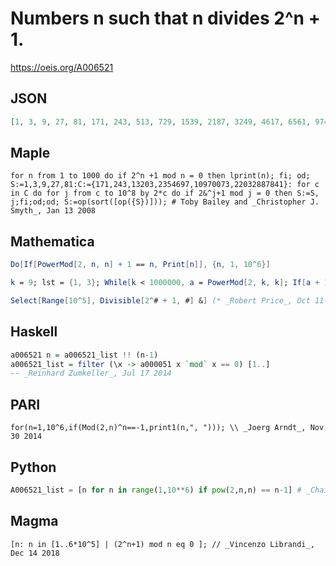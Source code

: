 # Numbers n such that n divides 2^n \+ 1\.
https://oeis.org/A006521
## JSON
```JSON
[1, 3, 9, 27, 81, 171, 243, 513, 729, 1539, 2187, 3249, 4617, 6561, 9747, 13203, 13851, 19683, 29241, 39609, 41553, 59049, 61731, 87723, 97641, 118827, 124659, 177147, 185193, 250857, 263169, 292923, 354537, 356481, 373977, 531441, 555579, 752571]
```
## Maple
```Maple
for n from 1 to 1000 do if 2^n +1 mod n = 0 then lprint(n); fi; od;
S:=1,3,9,27,81:C:={171,243,13203,2354697,10970073,22032887841}: for c in C do for j from c to 10^8 by 2*c do if 2&^j+1 mod j = 0 then S:=S, j;fi;od;od; S:=op(sort([op({S})])); # Toby Bailey and _Christopher J. Smyth_, Jan 13 2008
```
## Mathematica
```Mathematica
Do[If[PowerMod[2, n, n] + 1 == n, Print[n]], {n, 1, 10^6}]
```
```Mathematica
k = 9; lst = {1, 3}; While[k < 1000000, a = PowerMod[2, k, k]; If[a + 1 == k, AppendTo[lst, k]]; k += 18]; lst (* _Robert G. Wilson v_, Jul 06 2009 *)
```
```Mathematica
Select[Range[10^5], Divisible[2^# + 1, #] &] (* _Robert Price_, Oct 11 2018 *)
```
## Haskell
```Haskell
a006521 n = a006521_list !! (n-1)
a006521_list = filter (\x -> a000051 x `mod` x == 0) [1..]
-- _Reinhard Zumkeller_, Jul 17 2014
```
## PARI
```PARI
for(n=1,10^6,if(Mod(2,n)^n==-1,print1(n,", "))); \\ _Joerg Arndt_, Nov 30 2014
```
## Python
```Python
A006521_list = [n for n in range(1,10**6) if pow(2,n,n) == n-1] # _Chai Wah Wu_, Jul 25 2017
```
## Magma
```Magma
[n: n in [1..6*10^5] | (2^n+1) mod n eq 0 ]; // _Vincenzo Librandi_, Dec 14 2018
```
